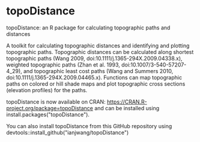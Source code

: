 # topoDistance
topoDistance: an R package for calculating topographic paths and distances

A toolkit for calculating topographic distances and identifying and plotting topographic paths. Topographic distances can be calculated along shortest topographic paths (Wang 2009, doi:10.1111/j.1365-294X.2009.04338.x), weighted topographic paths (Zhan et al. 1993, doi:10.1007/3-540-57207-4_29), and topographic least cost paths (Wang and Summers 2010, doi:10.1111/j.1365-294X.2009.04465.x). Functions can map topographic paths on colored or hill shade maps and plot topographic cross sections (elevation profiles) for the paths.

topoDistance is now available on CRAN: https://CRAN.R-project.org/package=topoDistance and can be installed using install.packages("topoDistance").

You can also install topoDistance from this GitHub repository using devtools::install_github("ianjwang/topoDistance")

